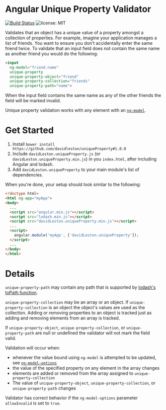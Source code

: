 Angular Unique Property Validator
=================================

[![Build Status](https://travis-ci.org/davidleston/uniqueProperty.svg?branch=master)](https://travis-ci.org/davidleston/uniqueProperty)
![license: MIT](https://img.shields.io/badge/license-MIT-blue.svg)

Validates that an object has a unique value of a property amongst a collection of properties. For example, imagine your application manages a list of friends. You want to ensure you don't accidentally enter the same friend twice. To validate that an input field does not contain the same name as another friend you would do the following:

```html
<input
  ng-model="friend.name"
  unique-property
  unique-property-object="friend"
  unique-property-collection="friends"
  unique-property-path="name">
```

When the input field contains the same name as any of the other friends the field will be marked invalid.

Unique property validation works with any element with an [`ng-model`](https://docs.angularjs.org/api/ng/directive/ngModel).

# Get Started

1. Install `bower install https://github.com/davidleston/uniqueProperty#1.0.0`
2. Include `davidLeston.uniqueProperty.js` (or `davidLeston.uniqueProperty.min.js`) in you `index.html`, after including Angular and lodash.
3. Add `davidLeston.uniqueProperty` to your main module's list of dependencies.

When you're done, your setup should look similar to the following:

```html
<!doctype html>
<html ng-app="myApp">
<body>
  ...
  <script src="angular.min.js"></script>
  <script src="lodash.min.js"></script>
  <script src="davidLeston.uniqueProperty.min.js"></script>
  ...
  <script>
    angular.module('myApp', ['davidLeston.uniqueProperty']);
  </script>
  ...
</body>
</html>
```

# Details

`unique-property-path` may contain any path that is supported by [lodash's toPath function](https://lodash.com/docs#toPath).

`unique-property-collection` may be an array or an object. If `unique-property-collection` is an object the object's values are used as the collection. Adding or removing properties to an object is tracked just as adding and removing elements from an array is tracked.

If `unique-property-object`, `unique-property-collection`, or `unique-property-path` are null or undefined the validator will not mark the field valid.

Validation will occur when:
* whenever the value bound using `ng-model` is attempted to be updated, see [`ng-model-options`](https://docs.angularjs.org/api/ng/directive/ngModelOptions)
* the value of the specified property on any element in the array changes
* elements are added or removed from the array assigned to `unique-property-collection`
* The value of `unique-property-object`, `unique-property-collection`, or `unique-property-path` changes

Validator has correct behavior if the `ng-model-options` parameter `allowInvalid` is set to `true`.
